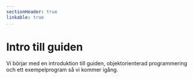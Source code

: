 ```yaml
---
sectionHeader: true
linkable: true
...
```

Intro till guiden
=======================

Vi börjar med en introduktion till guiden, objektorienterad programmering och ett exempelprogram så vi kommer igång.
